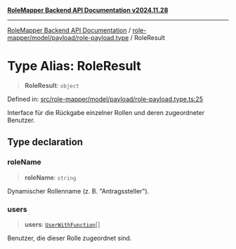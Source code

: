 [**RoleMapper Backend API Documentation v2024.11.28**](../../../../../README.md)

***

[RoleMapper Backend API Documentation](../../../../../modules.md) / [role-mapper/model/payload/role-payload.type](../README.md) / RoleResult

# Type Alias: RoleResult

> **RoleResult**: `object`

Defined in: [src/role-mapper/model/payload/role-payload.type.ts:25](https://github.com/FlowCraft-AG/RoleMapper/blob/5b9ee56819f4990f54c16dcad37384ac73c1551c/backend/src/role-mapper/model/payload/role-payload.type.ts#L25)

Interface für die Rückgabe einzelner Rollen und deren zugeordneter Benutzer.

## Type declaration

### roleName

> **roleName**: `string`

Dynamischer Rollenname (z. B. "Antragssteller").

### users

> **users**: [`UserWithFunction`](UserWithFunction.md)[]

Benutzer, die dieser Rolle zugeordnet sind.
